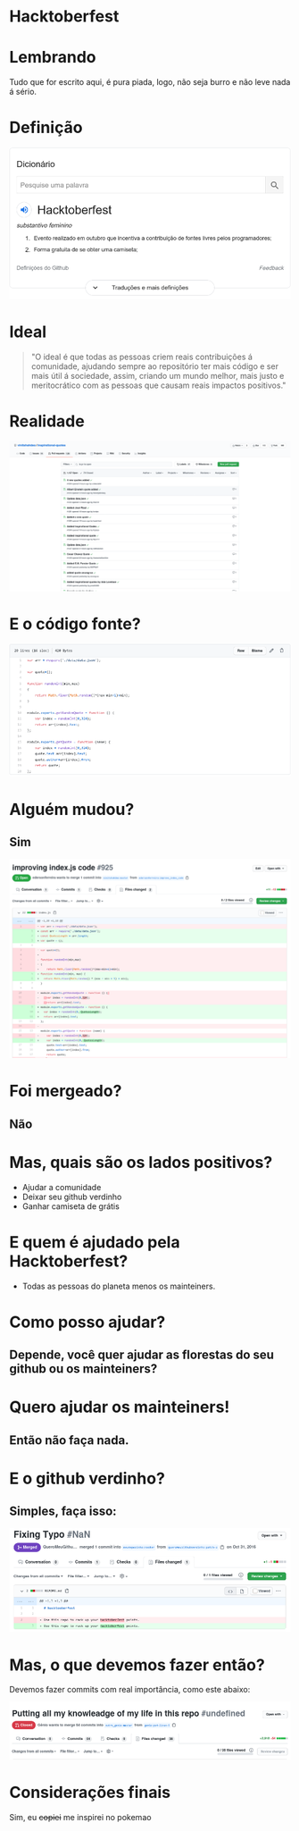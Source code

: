 # Hacktoberfest

# Lembrando

<div class="h2">

Tudo que for escrito aqui, é pura piada, logo, não seja burro e não leve nada á sério.

</div>

# Definição

![Definição](assets/definicao.png)

# Ideal

<div class="h2">

> "O ideal é que todas as pessoas criem reais contribuições á comunidade, ajudando sempre ao repositório ter mais código e ser mais útil á sociedade, assim, criando um mundo melhor, mais justo e meritocrático com as pessoas que causam reais impactos positivos."

</div>

# Realidade

![realidade](assets/realidade.png)

# E o código fonte?

![codigo fonte](assets/codigofonte.png)

# Alguém mudou?

## Sim

![pr](assets/pr.png)

# Foi mergeado?

## Não

# Mas, quais são os lados positivos?

<div class="h2">

- Ajudar a comunidade
- Deixar seu github verdinho
- Ganhar camiseta de grátis

</div>


# E quem é ajudado pela Hacktoberfest?

<div class="h2">

- Todas as pessoas do planeta menos os mainteiners.

</div>

# Como posso ajudar?

## Depende, você quer ajudar as florestas do seu github ou os mainteiners?

# Quero ajudar os mainteiners!

## Então não faça nada.

# E o github verdinho?

## Simples, faça isso:

![genio](assets/genio.png)

# Mas, o que devemos fazer então?

<div class="h2">

Devemos fazer commits com real importância, como este abaixo:

![esperança na humanidade](assets/esperanca_na_humanidade.png)

</div>

# Considerações finais

<div class="h2">

Sim, eu ~~copiei~~ me inspirei no pokemao

</div>
